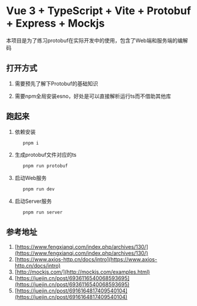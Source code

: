 # Vue 3 + TypeScript + Vite + Protobuf + Express + Mockjs

本项目是为了练习protobuf在实际开发中的使用，包含了Web端和服务端的编解码

## 打开方式

   1. 需要预先了解下Protobuf的基础知识

   2. 需要npm全局安装esno，好处是可以直接解析运行ts而不借助其他库

## 跑起来

   1. 依赖安装

      ```sh
         pnpm i
      ```

   2. 生成protobuf文件对应的ts

      ```sh
         pnpm run protobuf
      ```

   3. 启动Web服务

      ```sh
         pnpm run dev
      ```

   4. 启动Server服务

      ```sh
         pnpm run server
      ```

## 参考地址

   1. [https://www.fengxianqi.com/index.php/archives/130/](https://www.fengxianqi.com/index.php/archives/130/)
   2. [https://www.axios-http.cn/docs/intro](https://www.axios-http.cn/docs/intro)
   3. [http://mockjs.com/](http://mockjs.com/examples.html)
   4. [https://juejin.cn/post/6936116540068593695](https://juejin.cn/post/6936116540068593695)
   5. [https://juejin.cn/post/6916164817409540104](https://juejin.cn/post/6916164817409540104)
